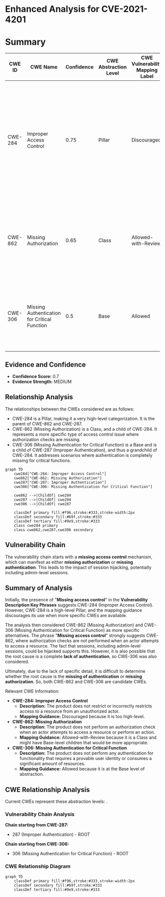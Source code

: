 # Enhanced Analysis for CVE-2021-4201

# Summary
| CWE ID | CWE Name | Confidence | CWE Abstraction Level | CWE Vulnerability Mapping Label | CWE-Vulnerability Mapping Notes |
|---|---|---|---|---|---|
| CWE-284 | Improper Access Control | 0.75 | Pillar | Discouraged | The description indicates a **missing access control** issue which aligns with the description of CWE-284. However, CWE-284 is a Pillar level CWE and is discouraged, so more specific CWEs should be considered. |
| CWE-862 | Missing Authorization | 0.65 | Class | Allowed-with-Review | The vulnerability description mentions "**Missing access control**" which implies a **missing authorization** check when accessing resources. |
| CWE-306 | Missing Authentication for Critical Function | 0.5 | Base | Allowed | Another possible root cause could be a complete **lack of authentication** for critical functions that then leads to session hijacking. |

## Evidence and Confidence

*   **Confidence Score:** 0.7
*   **Evidence Strength:** MEDIUM

## Relationship Analysis
The relationships between the CWEs considered are as follows:

*   CWE-284 is a Pillar, making it a very high-level categorization. It is the parent of CWE-862 and CWE-287.
*   CWE-862 (Missing Authorization) is a Class, and a child of CWE-284. It represents a more specific type of access control issue where authorization checks are missing.
*   CWE-306 (Missing Authentication for Critical Function) is a Base and is a child of CWE-287 (Improper Authentication), and thus a grandchild of CWE-284. It addresses scenarios where authentication is completely missing for critical functions.

```mermaid
graph TD
    cwe284["CWE-284: Improper Access Control"]
    cwe862["CWE-862: Missing Authorization"]
    cwe287["CWE-287: Improper Authentication"]
    cwe306["CWE-306: Missing Authentication for Critical Function"]
    
    cwe862 -->|ChildOf| cwe284
    cwe287 -->|ChildOf| cwe284
    cwe306 -->|ChildOf| cwe287

    classDef primary fill:#f96,stroke:#333,stroke-width:2px
    classDef secondary fill:#69f,stroke:#333
    classDef tertiary fill:#9e9,stroke:#333
    class cwe284 primary
    class cwe862,cwe287,cwe306 secondary
```

## Vulnerability Chain
The vulnerability chain starts with a **missing access control** mechanism, which can manifest as either **missing authorization** or **missing authentication**. This leads to the impact of session hijacking, potentially including admin-level sessions.

## Summary of Analysis
Initially, the presence of "**Missing access control**" in the **Vulnerability Description Key Phrases** suggests CWE-284 (Improper Access Control). However, CWE-284 is a high-level Pillar, and the mapping guidance discourages its use when more specific CWEs are available.

The analysis then considered CWE-862 (Missing Authorization) and CWE-306 (Missing Authentication for Critical Function) as more specific alternatives. The phrase "**Missing access control**" strongly suggests CWE-862, where authorization checks are not performed when an actor attempts to access a resource. The fact that sessions, including admin-level sessions, could be hijacked supports this. However, it is also possible that the root cause is a complete **lack of authentication**, so CWE-306 was also considered.

Ultimately, due to the lack of specific detail, it is difficult to determine whether the root cause is the **missing of authentication** or **missing authorization**. So, both CWE-862 and CWE-306 are candidate CWEs.

Relevant CWE Information:

*   **CWE-284: Improper Access Control**
    *   **Description:** The product does not restrict or incorrectly restricts access to a resource from an unauthorized actor.
    *   **Mapping Guidance:** Discouraged because it is too high-level.
*   **CWE-862: Missing Authorization**
    *   **Description:** The product does not perform an authorization check when an actor attempts to access a resource or perform an action.
    *   **Mapping Guidance:** Allowed-with-Review because it is a Class and might have Base-level children that would be more appropriate.
*   **CWE-306: Missing Authentication for Critical Function**
    *   **Description:** The product does not perform any authentication for functionality that requires a provable user identity or consumes a significant amount of resources.
    *   **Mapping Guidance:** Allowed because it is at the Base level of abstraction.


## CWE Relationship Analysis

Current CWEs represent these abstraction levels: .


### Vulnerability Chain Analysis

**Chain starting from CWE-287:**
- 287 (Improper Authentication) - ROOT


**Chain starting from CWE-306:**
- 306 (Missing Authentication for Critical Function) - ROOT



### CWE Relationship Diagram

```mermaid
graph TD
    classDef primary fill:#f96,stroke:#333,stroke-width:2px
    classDef secondary fill:#69f,stroke:#333
    classDef tertiary fill:#9e9,stroke:#333
```